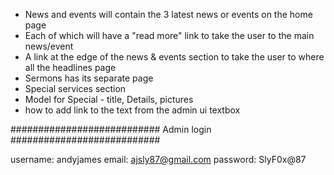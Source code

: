 - News and events will contain the 3 latest news or events on the home page
- Each of which will have a "read more" link to take the user to the main news/event
- A link at the edge of the news & events section to take the user to where all the headlines page
- Sermons has its separate page
- Special services section
- Model for Special - title, Details, pictures
- how to add link to the text from the admin ui textbox

###########################
Admin login
###########################

username: andyjames
email: ajsly87@gmail.com
password: SlyF0x@87
